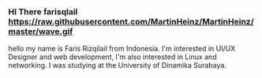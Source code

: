 ### HI There farisqlail https://raw.githubusercontent.com/MartinHeinz/MartinHeinz/master/wave.gif

hello my name is Faris Rizqilail from Indonesia. I'm interested in UI/UX Designer and web development, I'm also interested in Linux and networking. I was studying at the University of Dinamika Surabaya. 


